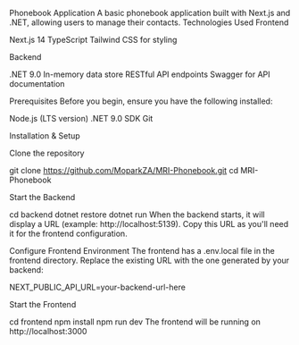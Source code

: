 Phonebook Application
A basic phonebook application built with Next.js and .NET, allowing users to manage their contacts.
Technologies Used
Frontend

Next.js 14
TypeScript
Tailwind CSS for styling

Backend

.NET 9.0
In-memory data store
RESTful API endpoints
Swagger for API documentation

Prerequisites
Before you begin, ensure you have the following installed:

Node.js (LTS version)
.NET 9.0 SDK
Git

Installation & Setup

Clone the repository

git clone https://github.com/MoparkZA/MRI-Phonebook.git
cd MRI-Phonebook

Start the Backend

cd backend
dotnet restore
dotnet run
When the backend starts, it will display a URL (example: http://localhost:5139). Copy this URL as you'll need it for the frontend configuration.

Configure Frontend Environment
The frontend has a .env.local file in the frontend directory. Replace the existing URL with the one generated by your backend:

NEXT_PUBLIC_API_URL=your-backend-url-here

Start the Frontend

cd frontend
npm install
npm run dev
The frontend will be running on http://localhost:3000
